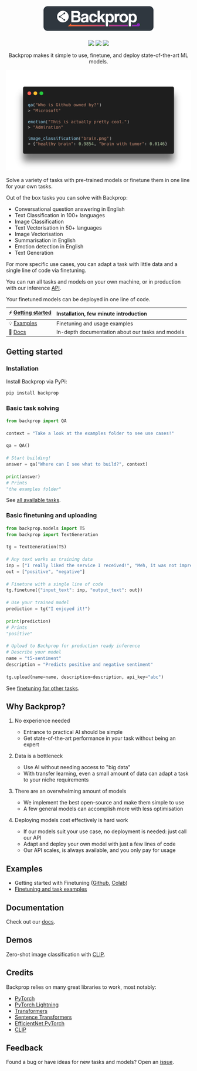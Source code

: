 <h1 align="center">
   <a href="https://backprop.co">
      <img src=".github/header.png" width="300" alt="Backprop"/>
   </a>
</h1>

<p align="center">
   <a href="https://pypi.org/project/backprop/"><img src="https://img.shields.io/pypi/v/backprop"/></a> <img src="https://img.shields.io/pypi/pyversions/backprop"/> <a href="https://www.apache.org/licenses/LICENSE-2.0"><img src="https://img.shields.io/badge/License-Apache%202.0-blue.svg"/></a>
</p>

<p align="center">
Backprop makes it simple to use, finetune, and deploy state-of-the-art ML models.
</p>

<p align="center">
   <img src=".github/example.png" width="600"/>
</p>

Solve a variety of tasks with pre-trained models or finetune them in one line for your own tasks.

Out of the box tasks you can solve with Backprop:

- Conversational question answering in English
- Text Classification in 100+ languages
- Image Classification
- Text Vectorisation in 50+ languages
- Image Vectorisation
- Summarisation in English
- Emotion detection in English
- Text Generation

For more specific use cases, you can adapt a task with little data and a single line of code via finetuning.

You can run all tasks and models on your own machine, or in production with our inference [API](https://backprop.co).

Your finetuned models can be deployed in one line of code.

| ⚡ [Getting started](#getting-started)                | Installation, few minute introduction             |
| :---------------------------------------------------- | :------------------------------------------------ |
| 💡 [Examples](#examples)                              | Finetuning and usage examples                     |
| 📙 [Docs](https://backprop.readthedocs.io/en/latest/) | In-depth documentation about our tasks and models |

## Getting started

### Installation

Install Backprop via PyPi:

```bash
pip install backprop
```

### Basic task solving

```python
from backprop import QA

context = "Take a look at the examples folder to see use cases!"

qa = QA()

# Start building!
answer = qa("Where can I see what to build?", context)

print(answer)
# Prints
"the examples folder"
```

See [all available tasks](https://backprop.readthedocs.io/en/latest/Tasks.html).

### Basic finetuning and uploading

```python
from backprop.models import T5
from backprop import TextGeneration

tg = TextGeneration(T5)

# Any text works as training data
inp = ["I really liked the service I received!", "Meh, it was not impressive."]
out = ["positive", "negative"]

# Finetune with a single line of code
tg.finetune({"input_text": inp, "output_text": out})

# Use your trained model
prediction = tg("I enjoyed it!")

print(prediction)
# Prints
"positive"

# Upload to Backprop for production ready inference
# Describe your model
name = "t5-sentiment"
description = "Predicts positive and negative sentiment"

tg.upload(name=name, description=description, api_key="abc")
```

See [finetuning for other tasks](https://backprop.readthedocs.io/en/latest/Finetuning.html).

## Why Backprop?

1. No experience needed

   - Entrance to practical AI should be simple
   - Get state-of-the-art performance in your task without being an expert

2. Data is a bottleneck

   - Use AI without needing access to "big data"
   - With transfer learning, even a small amount of data can adapt a task to your niche requirements

3. There are an overwhelming amount of models

   - We implement the best open-source and make them simple to use
   - A few general models can accomplish more with less optimisation

4. Deploying models cost effectively is hard work
   - If our models suit your use case, no deployment is needed: just call our API
   - Adapt and deploy your own model with just a few lines of code
   - Our API scales, is always available, and you only pay for usage

## Examples

- Getting started with Finetuning ([Github](https://github.com/backprop-ai/backprop/blob/main/examples/Finetuning_GettingStarted.ipynb), [Colab](https://colab.research.google.com/github/backprop-ai/backprop/blob/main/examples/Finetuning_GettingStarted.ipynb))
- [Finetuning and task examples](https://github.com/backprop-ai/backprop/tree/main/examples)

## Documentation

Check out our [docs](https://backprop.readthedocs.io/en/latest/).

## Demos

Zero-shot image classification with [CLIP](https://clip.backprop.co).

## Credits

Backprop relies on many great libraries to work, most notably:

* [PyTorch](https://github.com/pytorch/pytorch)
* [PyTorch Lightning](https://github.com/PyTorchLightning/pytorch-lightning)
* [Transformers](https://github.com/huggingface/transformers)
* [Sentence Transformers](https://github.com/UKPLab/sentence-transformers)
* [EfficientNet PyTorch](https://github.com/lukemelas/EfficientNet-PyTorch)
* [CLIP](https://github.com/openai/CLIP)

## Feedback

Found a bug or have ideas for new tasks and models? Open an [issue](https://github.com/backprop-ai/backprop/issues).
